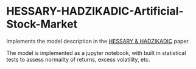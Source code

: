 # HESSARY-HADZIKADIC-Artificial-Stock-Market

Implements the model description in the [HESSARY &amp; HADZIKADIC](http://computationalsocialscience.org/wp-content/uploads/2016/11/CSSSA_2016_paper_25.pdf) paper.

The model is implemented as a jupyter notebook, with built in statistical tests to assess normailty of returns, excess volatility, etc.

